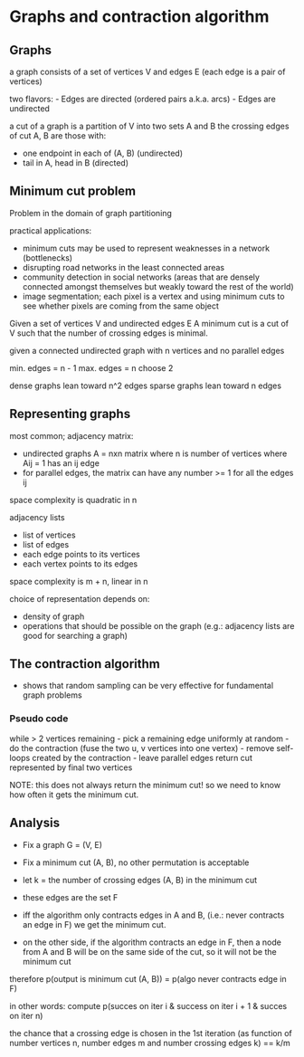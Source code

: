 # Graphs and contraction algorithm

## Graphs

a graph consists of a set of vertices V and edges E (each edge is a pair of vertices)

two flavors:
    - Edges are directed (ordered pairs a.k.a. arcs)
    - Edges are undirected

a cut of a graph is a partition of V into two sets A and B
the crossing edges of cut A, B are those with:

- one endpoint in each of (A, B) (undirected)
- tail in A, head in B (directed)


## Minimum cut problem

Problem in the domain of graph partitioning

practical applications: 
- minimum cuts may be used to represent weaknesses in a network (bottlenecks)
- disrupting road networks in the least connected areas
- community detection in social networks (areas that are densely connected amongst themselves but weakly toward the rest of the world)
- image segmentation; each pixel is a vertex and using minimum cuts to see whether pixels are coming from the same object

Given a set of vertices V and undirected edges E
A minimum cut is a cut of V such that the number of crossing edges is minimal.

given a connected undirected graph with n vertices and no parallel edges

min. edges = n - 1
max. edges = n choose 2

dense graphs lean toward n^2 edges
sparse graphs lean toward n edges


## Representing graphs

most common; adjacency matrix:

- undirected graphs A = nxn matrix where n is number of vertices where Aij = 1 has an ij edge
- for parallel edges, the matrix can have any number >= 1 for all the edges ij

space complexity is quadratic in n

adjacency lists

- list of vertices
- list of edges
- each edge points to its vertices
- each vertex points to its edges

space complexity is m + n, linear in n 

choice of representation depends on:
- density of graph
- operations that should be possible on the graph (e.g.: adjacency lists are good for searching a graph)

## The contraction algorithm

- shows that random sampling can be very effective for fundamental graph problems

### Pseudo code

while > 2 vertices remaining
    - pick a remaining edge uniformly at random
    - do the contraction (fuse the two u, v vertices into one vertex)
    - remove self-loops created by the contraction
    - leave parallel edges
return cut represented by final two vertices

NOTE: this does not always return the minimum cut! so we need to know how often it gets
the minimum cut.

## Analysis

- Fix a graph G = (V, E)
- Fix a minimum cut (A, B), no other permutation is acceptable

- let k = the number of crossing edges (A, B) in the minimum cut 
- these edges are the set F

- iff the algorithm only contracts edges in A and B, (i.e.: never contracts an edge in F) we get the minimum cut.
- on the other side, if the algorithm contracts an edge in F, then a node from A and B will be on the same side of the cut, so it will not be the minimum cut

therefore p(output is minimum cut (A,  B)) = p(algo never contracts edge in F)

in other words: compute p(succes on iter i & success on iter i + 1 & succes on iter n)

the chance that a crossing edge is chosen in the 1st iteration (as function of number vertices  n, number edges  m and number crossing edges k) == k/m
